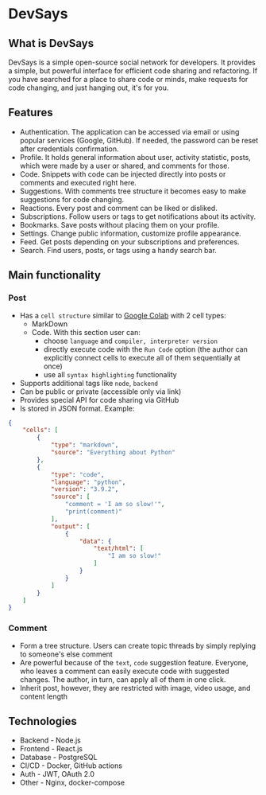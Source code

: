 # DevSays
## What is DevSays
DevSays is a simple open-source social network for developers. It provides a simple, but powerful interface for efficient code sharing and refactoring. If you have searched for a place to share code or minds, make requests for code changing, and just hanging out, it's for you.
## Features
* Authentication. The application can be accessed via email or using popular services (Google, GitHub). If needed, the password can be reset after credentials confirmation.
* Profile. It holds general information about user, activity statistic, posts, which were made by a user or shared, and comments for those.
* Code. Snippets with code can be injected directly into posts or comments and executed right here.
* Suggestions. With comments tree structure it becomes easy to make suggestions for code changing.
* Reactions. Every post and comment can be liked or disliked.
* Subscriptions. Follow users or tags to get notifications about its activity.
* Bookmarks. Save posts without placing them on your profile.
* Settings. Change public information, customize profile appearance.
* Feed. Get posts depending on your subscriptions and preferences.
* Search. Find users, posts, or tags using a handy search bar.
## Main functionality
### Post
* Has a `cell structure` similar to [Google Colab](https://colab.research.google.com/notebooks/intro.ipynb#) with 2 cell types:
    * MarkDown
    * Code. With this section user can:
      * choose `language` and `compiler, interpreter version`
      * directly execute code with the `Run Code` option (the author can explicitly connect cells to execute all of them sequentially at once)
      * use all `syntax highlighting` functionality
* Supports additional tags like `node`, `backend`
* Can be public or private (accessible only via link)
* Provides special API for code sharing via GitHub
* Is stored in JSON format. Example:
```json
{
    "cells": [
        {
            "type": "markdown",
            "source": "Everything about Python"
        },
        {
            "type": "code",
            "language": "python",
            "version": "3.9.2",
            "source": [
                "comment = 'I am so slow!'",
                "print(comment)"
            ],
            "output": [
                {
                    "data": {
                        "text/html": [
                            "I am so slow!"
                        ]
                    }
                }
            ]
        }
    ]
}
```
### Comment
* Form a tree structure. Users can create topic threads by simply replying to someone's else comment
* Are powerful because of the `text`, `code` suggestion feature. Everyone, who leaves a comment can easily execute code with suggested changes. The author, in turn, can apply all of them in one click.
* Inherit post, however, they are restricted with image, video usage, and content length
## Technologies
* Backend - Node.js
* Frontend - React.js
* Database - PostgreSQL
* CI/CD - Docker, GitHub actions
* Auth - JWT, OAuth 2.0
* Other - Nginx, docker-compose

